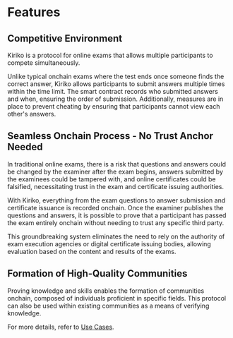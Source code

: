 # Features

## Competitive Environment

Kiriko is a protocol for online exams that allows multiple participants to compete simultaneously.

Unlike typical onchain exams where the test ends once someone finds the correct answer, Kiriko allows participants to submit answers multiple times within the time limit. The smart contract records who submitted answers and when, ensuring the order of submission. Additionally, measures are in place to prevent cheating by ensuring that participants cannot view each other's answers.

## Seamless Onchain Process - No Trust Anchor Needed

In traditional online exams, there is a risk that questions and answers could be changed by the examiner after the exam begins, answers submitted by the examinees could be tampered with, and online certificates could be falsified, necessitating trust in the exam and certificate issuing authorities.

With Kiriko, everything from the exam questions to answer submission and certificate issuance is recorded onchain. Once the examiner publishes the questions and answers, it is possible to prove that a participant has passed the exam entirely onchain without needing to trust any specific third party.

This groundbreaking system eliminates the need to rely on the authority of exam execution agencies or digital certificate issuing bodies, allowing evaluation based on the content and results of the exams.

## Formation of High-Quality Communities

Proving knowledge and skills enables the formation of communities onchain, composed of individuals proficient in specific fields. This protocol can also be used within existing communities as a means of verifying knowledge.

For more details, refer to [Use Cases](./usecase.md).